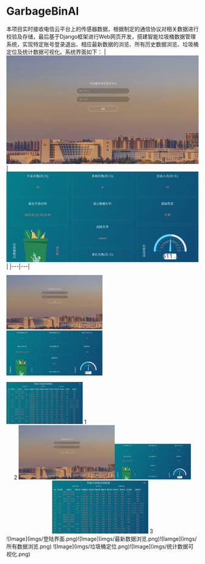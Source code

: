# GarbageBinAI
本项目实时接收电信云平台上的传感器数据，根据制定的通信协议对相关数据进行校验及存储，最后基于Django框架进行Web网页开发，搭建智能垃圾桶数据管理系统，实现特定账号登录退出、相应最新数据的浏览、所有历史数据浏览、垃圾桶定位及统计数据可视化。系统界面如下：
|![Test Image](imgs/登陆界面.png)|![Result Image](imgs/最新数据浏览.png)|
|---|---|
<p float="left">
  <img src="/imgs/登陆界面.png" width="50%" />
  <img src="/imgs/最新数据浏览.png" width="50%"/>

</p>
  <img src="/imgs/所有数据浏览.png" width="200" />
1 <center class="half">
2     <img src=imgs/登陆界面.png width="50%"/><img src=imgs/最新数据浏览.png width="200"/><img src=imgs/所有数据浏览.png width="50%"/>
3 </center>
![Image](imgs/登陆界面.png)![Image](imgs/最新数据浏览.png)![Iamge](imgs/所有数据浏览.png)
![Image](imgs/垃圾桶定位.png)![Image](imgs/统计数据可视化.png)

